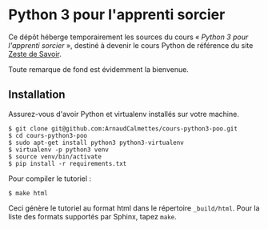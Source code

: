 # Python 3 pour l'apprenti sorcier

Ce dépôt héberge temporairement les sources du cours « *Python 3 pour l'apprenti
sorcier* », destiné à devenir le cours Python de référence du site [Zeste de
Savoir](http://zestedesavoir.com).

Toute remarque de fond est évidemment la bienvenue.

## Installation

Assurez-vous d'avoir Python et virtualenv installés sur votre machine.

    $ git clone git@github.com:ArnaudCalmettes/cours-python3-poo.git
    $ cd cours-python3-poo
    $ sudo apt-get install python3 python3-virtualenv
    $ virtualenv -p python3 venv
    $ source venv/bin/activate
    $ pip install -r requirements.txt

Pour compiler le tutoriel :

    $ make html

Ceci génère le tutoriel au format html dans le répertoire `_build/html`.
Pour la liste des formats supportés par Sphinx, tapez `make`.

